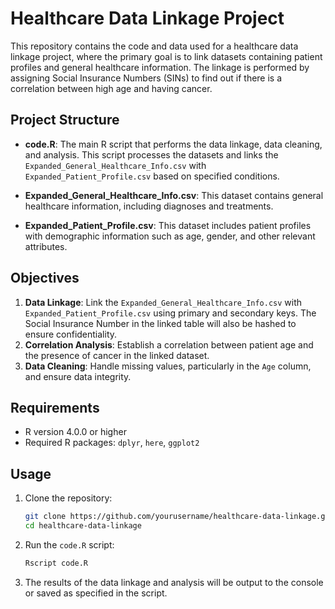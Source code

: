 
# Healthcare Data Linkage Project

This repository contains the code and data used for a healthcare data linkage project, where the primary goal is to link datasets containing patient profiles and general healthcare information. The linkage is performed by assigning Social Insurance Numbers (SINs) to find out if there is a correlation between high age and having cancer.

## Project Structure

- **code.R**: The main R script that performs the data linkage, data cleaning, and analysis. This script processes the datasets and links the `Expanded_General_Healthcare_Info.csv` with `Expanded_Patient_Profile.csv` based on specified conditions.

- **Expanded_General_Healthcare_Info.csv**: This dataset contains general healthcare information, including diagnoses and treatments.

- **Expanded_Patient_Profile.csv**: This dataset includes patient profiles with demographic information such as age, gender, and other relevant attributes.

## Objectives

1. **Data Linkage**: Link the `Expanded_General_Healthcare_Info.csv` with `Expanded_Patient_Profile.csv` using primary and secondary keys. The Social Insurance Number in the linked table will also be hashed to ensure confidentiality. 
2. **Correlation Analysis**: Establish a correlation between patient age and the presence of cancer in the linked dataset.
3. **Data Cleaning**: Handle missing values, particularly in the `Age` column, and ensure data integrity.

## Requirements

- R version 4.0.0 or higher
- Required R packages: `dplyr`, `here`, `ggplot2`

## Usage

1. Clone the repository:
   ```bash
   git clone https://github.com/yourusername/healthcare-data-linkage.git
   cd healthcare-data-linkage
   ```

2. Run the `code.R` script:
   ```bash
   Rscript code.R
   ```

3. The results of the data linkage and analysis will be output to the console or saved as specified in the script.
